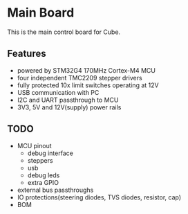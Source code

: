 # Main Board

This is the main control board for Cube.

## Features
- powered by STM32G4 170MHz Cortex-M4 MCU
- four independent TMC2209 stepper drivers
- fully protected 10x limit switches operating at 12V
- USB communication with PC
- I2C and UART passthrough to MCU
- 3V3, 5V and 12V(supply) power rails

## TODO
- MCU pinout
    - debug interface
    - steppers
    - usb
    - debug leds
    - extra GPIO
- external bus passthroughs
- IO protections(steering diodes, TVS diodes, resistor, cap)
- BOM
